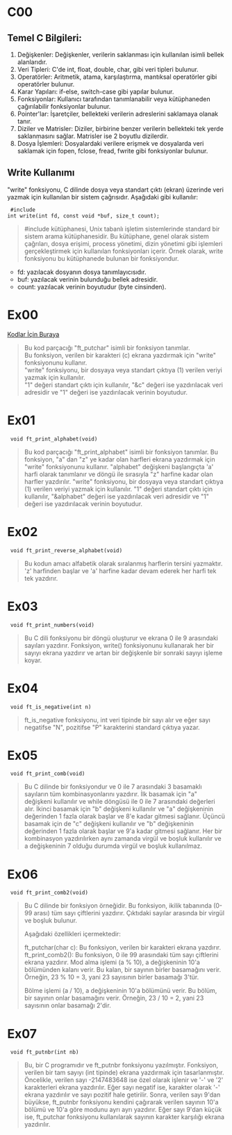 # C00

<h2> Temel C Bilgileri: </h2>

<ol>
  <li>Değişkenler: Değişkenler, verilerin saklanması için kullanılan isimli bellek alanlarıdır.</li>
  <li>Veri Tipleri: C'de int, float, double, char, gibi veri tipleri bulunur.</li>
  <li>Operatörler: Aritmetik, atama, karşılaştırma, mantıksal operatörler gibi operatörler bulunur.</li>
  <li>Karar Yapıları: if-else, switch-case gibi yapılar bulunur.</li>
  <li>Fonksiyonlar: Kullanıcı tarafından tanımlanabilir veya kütüphaneden çağırılabilir fonksiyonlar bulunur.</li>
  <li>Pointer'lar: İşaretçiler, bellekteki verilerin adreslerini saklamaya olanak tanır.</li>
  <li>Diziler ve Matrisler: Diziler, birbirine benzer verilerin bellekteki tek yerde saklanmasını sağlar. Matrisler ise 2 boyutlu dizilerdir.</li>
  <li>Dosya İşlemleri: Dosyalardaki verilere erişmek ve dosyalarda veri saklamak için fopen, fclose, fread, fwrite gibi fonksiyonlar bulunur.</li>
</ol>

<h2> Write Kullanımı </h2> 

"write" fonksiyonu, C dilinde dosya veya standart çıktı (ekran) üzerinde veri yazmak için kullanılan bir sistem çağrısıdır. Aşağıdaki gibi kullanılır:
  <pre>
<code> #include <unistd.h> 
int write(int fd, const void *buf, size_t count); </code>
</pre>

<blockquote> #include <unistd.h> kütüphanesi, Unix tabanlı işletim sistemlerinde standard bir sistem arama kütüphanesidir. Bu kütüphane, genel olarak sistem çağrıları, dosya erişimi, process yönetimi, dizin yönetimi gibi işlemleri gerçekleştirmek için kullanılan fonksiyonları içerir. Örnek olarak, write fonksiyonu bu kütüphanede bulunan bir fonksiyondur. </blockquote>
  
<ul style="list-style-type:circle;">
  <li>fd: yazılacak dosyanın dosya tanımlayıcısıdır.</li>
  <li>buf: yazılacak verinin bulunduğu bellek adresidir.</li>
  <li>count: yazılacak verinin boyutudur (byte cinsinden).</li>
</ul> 

<h1>Ex00</h1>
<a href="https://github.com/meteulken/42-piscine/blob/main/C00/ex00/ft_putchar.c"> Kodlar İçin Buraya</a>
<blockquote> Bu kod parçacığı "ft_putchar" isimli bir fonksiyon tanımlar. <br> Bu fonksiyon, verilen bir karakteri (c) ekrana yazdırmak için "write" fonksiyonunu kullanır.<br> "write" fonksiyonu, bir dosyaya veya standart çıktıya (1) verilen veriyi yazmak için kullanılır. <br> "1" değeri standart çıktı için kullanılır, "&c" değeri ise yazdırılacak veri adresidir ve "1" değeri ise yazdırılacak verinin boyutudur.</blockquote>

<h1>Ex01</h1>
<code> void	ft_print_alphabet(void) </code>
<blockquote> Bu kod parçacığı "ft_print_alphabet" isimli bir fonksiyon tanımlar. Bu fonksiyon, "a" dan "z" ye kadar olan harfleri ekrana yazdırmak için "write" fonksiyonunu kullanır. "alphabet" değişkeni başlangıçta 'a' harfi olarak tanımlanır ve döngü ile sırasıyla "z" harfine kadar olan harfler yazdırılır. "write" fonksiyonu, bir dosyaya veya standart çıktıya (1) verilen veriyi yazmak için kullanılır. "1" değeri standart çıktı için kullanılır, "&alphabet" değeri ise yazdırılacak veri adresidir ve "1" değeri ise yazdırılacak verinin boyutudur.</blockquote>

<h1>Ex02</h1>
<code> void	ft_print_reverse_alphabet(void) </code>
<blockquote> Bu kodun amacı alfabetik olarak sıralanmış harflerin tersini yazmaktır. 'z' harfinden başlar ve 'a' harfine kadar devam ederek her harfi tek tek yazdırır.</blockquote>

<h1>Ex03</h1>
<code> void	ft_print_numbers(void) </code>
<blockquote> Bu C dili fonksiyonu bir döngü oluşturur ve ekrana 0 ile 9 arasındaki sayıları yazdırır. Fonksiyon, write() fonksiyonunu kullanarak her bir sayıyı ekrana yazdırır ve artan bir değişkenle bir sonraki sayıyı işleme koyar.
</blockquote> 

<h1>Ex04</h1>
<code> void	ft_is_negative(int n) </code>
<blockquote> ft_is_negative fonksiyonu, int veri tipinde bir sayı alır ve eğer sayı negatifse "N", pozitifse "P" karakterini standard çıktıya yazar.  </blockquote> 

<h1>Ex05</h1>
<code> void	ft_print_comb(void) </code>
<blockquote> Bu C dilinde bir fonksiyondur ve 0 ile 7 arasındaki 3 basamaklı sayıların tüm kombinasyonlarını yazdırır. İlk basamak için "a" değişkeni kullanılır ve while döngüsü ile 0 ile 7 arasındaki değerleri alır. İkinci basamak için "b" değişkeni kullanılır ve "a" değişkeninin değerinden 1 fazla olarak başlar ve 8'e kadar gitmesi sağlanır. Üçüncü basamak için de "c" değişkeni kullanılır ve "b" değişkeninin değerinden 1 fazla olarak başlar ve 9'a kadar gitmesi sağlanır. Her bir kombinasyon yazdırılırken aynı zamanda virgül ve boşluk kullanılır ve a değişkeninin 7 olduğu durumda virgül ve boşluk kullanılmaz. </blockquote> 

<h1>Ex06</h1>
<code> void	ft_print_comb2(void) </code>
<blockquote> Bu C dilinde bir fonksiyon örneğidir. Bu fonksiyon, ikilik tabanında (0-99 arası) tüm sayı çiftlerini yazdırır. Çıktıdaki sayılar arasında bir virgül ve boşluk bulunur.

Aşağıdaki özellikleri içermektedir:

ft_putchar(char c): Bu fonksiyon, verilen bir karakteri ekrana yazdırır.
ft_print_comb2(): Bu fonksiyon, 0 ile 99 arasındaki tüm sayı çiftlerini ekrana yazdırır.
Mod alma işlemi (a % 10), a değişkeninin 10'a bölümünden kalanı verir. Bu kalan, bir sayının birler basamağını verir. Örneğin, 23 % 10 = 3, yani 23 sayısının birler basamağı 3'tür.

Bölme işlemi (a / 10), a değişkeninin 10'a bölümünü verir. Bu bölüm, bir sayının onlar basamağını verir. Örneğin, 23 / 10 = 2, yani 23 sayısının onlar basamağı 2'dir.
</blockquote> 

<h1>Ex07</h1>
<code> void	ft_putnbr(int nb) </code>
<blockquote> Bu, bir C programıdır ve ft_putnbr fonksiyonu yazılmıştır. Fonksiyon, verilen bir tam sayıyı (int tipinde) ekrana yazdırmak için tasarlanmıştır. Öncelikle, verilen sayı -2147483648 ise özel olarak işlenir ve '-' ve '2' karakterleri ekrana yazdırılır. Eğer sayı negatif ise, karakter olarak '-' ekrana yazdırılır ve sayı pozitif hale getirilir. Sonra, verilen sayı 9'dan büyükse, ft_putnbr fonksiyonu kendini çağırarak verilen sayının 10'a bölümü ve 10'a göre modunu ayrı ayrı yazdırır. Eğer sayı 9'dan küçük ise, ft_putchar fonksiyonu kullanılarak sayının karakter karşılığı ekrana yazdırılır. </blockquote> 

